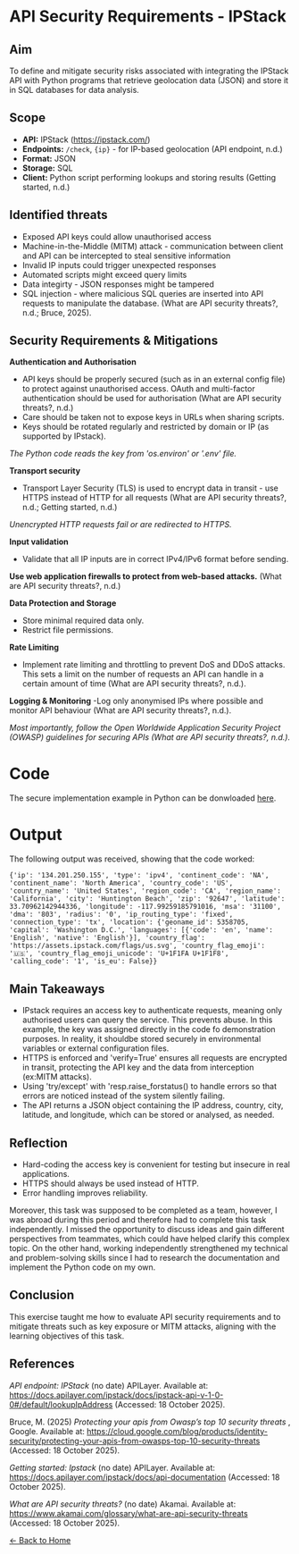 # API Security Requirements - IPStack

## Aim
To define and mitigate security risks associated with integrating the IPStack API with Python programs that retrieve geolocation data (JSON) and store it in SQL databases for data analysis.

## Scope
- **API:** IPStack (https://ipstack.com/) 
- **Endpoints:** `/check`, `{ip}` - for IP-based geolocation (API endpoint, n.d.)
- **Format:** JSON
- **Storage:** SQL
- **Client:**  Python script performing lookups and storing results
(Getting started, n.d.)

## Identified threats
- Exposed API keys could allow unauthorised access
- Machine-in-the-Middle (MITM) attack - communication between client and API can be intercepted to steal sensitive information
- Invalid IP inputs could trigger unexpected responses
- Automated scripts might exceed query limits
- Data integirty - JSON responses might be tampered
- SQL injection - where malicious SQL queries are inserted into API requests to manipulate the database.
(What are API security threats?, n.d.; Bruce, 2025).

## Security Requirements & Mitigations

**Authentication and Authorisation**
- API keys should be properly secured (such as in an external config file) to protect against unauthorised access. OAuth and multi-factor authentication should be used for authorisation (What are API security threats?, n.d.)
- Care should be taken not to expose keys in URLs when sharing scripts.
- Keys should be rotated regularly and restricted by domain or IP (as supported by IPstack).

*The Python code reads the key from 'os.environ' or '.env' file.*

**Transport security**
- Transport Layer Security (TLS) is used to encrypt data in transit - use HTTPS instead of HTTP for all requests (What are API security threats?, n.d.; Getting started, n.d.)

*Unencrypted HTTP requests fail or are redirected to HTTPS.*

**Input validation**
- Validate that all IP inputs are in correct IPv4/IPv6 format before sending.

**Use web application firewalls to protect from web-based attacks.** (What are API security threats?, n.d.)

**Data Protection and Storage**
- Store minimal required data only.
- Restrict file permissions.

**Rate Limiting**
- Implement rate limiting and throttling to prevent DoS and DDoS attacks. This sets a limit on the number of requests an API can handle in a certain amount of time (What are API security threats?, n.d.).

**Logging & Monitoring**
-Log only anonymised IPs where possible and monitor API behaviour (What are API security threats?, n.d.).

*Most importantly, follow the Open Worldwide Application Security Project (OWASP) guidelines for securing APIs (What are API security threats?, n.d.).*

# Code
The secure implementation example in Python can be donwloaded [here](api.py).

# Output
The following output was received, showing that the code worked:
```
{'ip': '134.201.250.155', 'type': 'ipv4', 'continent_code': 'NA', 'continent_name': 'North America', 'country_code': 'US', 'country_name': 'United States', 'region_code': 'CA', 'region_name': 'California', 'city': 'Huntington Beach', 'zip': '92647', 'latitude': 33.70962142944336, 'longitude': -117.99259185791016, 'msa': '31100', 'dma': '803', 'radius': '0', 'ip_routing_type': 'fixed', 'connection_type': 'tx', 'location': {'geoname_id': 5358705, 'capital': 'Washington D.C.', 'languages': [{'code': 'en', 'name': 'English', 'native': 'English'}], 'country_flag': 'https://assets.ipstack.com/flags/us.svg', 'country_flag_emoji': '🇺🇸', 'country_flag_emoji_unicode': 'U+1F1FA U+1F1F8', 'calling_code': '1', 'is_eu': False}}
```

## Main Takeaways
- IPstack requires an access key to authenticate requests, meaning only authorised users can query the service. This prevents abuse. In this example, the key was assigned directly in the code fo demonstration purposes. In reality, it shouldbe stored securely in environmental variables or external configuration files.
- HTTPS is enforced and 'verify=True' ensures all requests are encrypted in transit, protecting the API key and the data from interception (ex:MITM attacks).
- Using 'try/except' with 'resp.raise_forstatus() to handle errors so that errors are noticed instead of the system silently failing.
- The API returns a JSON object containing the IP address, country, city, latitude, and longitude, which can be stored or analysed, as needed.

## Reflection
- Hard-coding the access key is convenient for testing but insecure in real applications.
- HTTPS should always be used instead of HTTP.
- Error handling improves reliability.

Moreover, this task was supposed to be completed as a team, however, I was abroad during this period and therefore had to complete this task independently. I missed the opportunity to discuss ideas and gain different perspectives from teammates, which could have helped clarify this complex topic. On the other hand, working independently strengthened my technical and problem-solving skills since I had to research the documentation and implement the Python code on my own.

## Conclusion
This exercise taught me how to evaluate API security requirements and to mitigate threats such as key exposure or MITM attacks, aligning with the learning objectives of this task.

## References
*API endpoint: IPStack* (no date) APILayer. Available at: https://docs.apilayer.com/ipstack/docs/ipstack-api-v-1-0-0#/default/lookupIpAddress (Accessed: 18 October 2025). 

Bruce, M. (2025) *Protecting your apis from Owasp’s top 10 security threats* , Google. Available at: https://cloud.google.com/blog/products/identity-security/protecting-your-apis-from-owasps-top-10-security-threats (Accessed: 18 October 2025). 

*Getting started: Ipstack* (no date) APILayer. Available at: https://docs.apilayer.com/ipstack/docs/api-documentation (Accessed: 18 October 2025). 

*What are API security threats?*  (no date) Akamai. Available at: https://www.akamai.com/glossary/what-are-api-security-threats (Accessed: 18 October 2025). 

[← Back to Home](https://mmiz02.github.io/eportfolio/)
